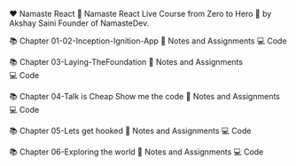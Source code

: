 
❤️ Namaste React 🙏
Namaste React Live Course from Zero to Hero 🚀 by Akshay Saini Founder of NamasteDev.

📚 Chapter 01-02-Inception-Ignition-App
📖 Notes and Assignments 
💻 Code

📚 Chapter 03-Laying-TheFoundation 
📖 Notes and Assignments  
💻 Code

📚 Chapter 04-Talk is Cheap Show me the code
📖 Notes and Assignments 
💻 Code

📚 Chapter 05-Lets get hooked
📖 Notes and Assignments 
💻 Code

📚 Chapter 06-Exploring the world
📖 Notes and Assignments 
💻 Code





